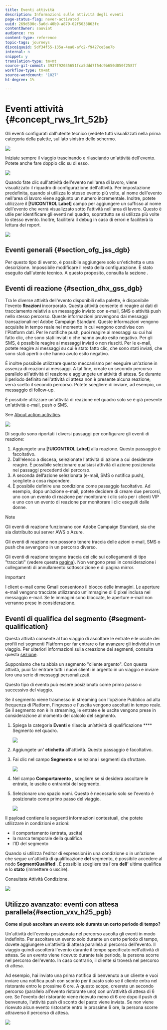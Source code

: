 ```yaml
---
title: Eventi attività
description: Informazioni sulle attività degli eventi
page-status-flag: never-activated
uuid: 269d590c-5a6d-40b9-a879-02f5033863fc
contentOwner: sauviat
audience: rns
content-type: reference
topic-tags: journeys
discoiquuid: 5df34f55-135a-4ea8-afc2-f9427ce5ae7b
internal: n
snippet: y
translation-type: tm+mt
source-git-commit: 3937f92035651fca5ddd7f54c9b650d050f2587f
workflow-type: tm+mt
source-wordcount: '1027'
ht-degree: 1%

---
```



# Eventi attività {#concept_rws_1rt_52b}

Gli eventi configurati dall&#39;utente tecnico (vedete [](../event/about-events.md) tutti visualizzati nella prima categoria della palette, sul lato sinistro dello schermo.

![](../assets/journey43.png)

Iniziate sempre il viaggio trascinando e rilasciando un&#39;attività dell&#39;evento. Potete anche fare doppio clic su di esso.

![](../assets/journey44.png)

Quando fate clic sull&#39;attività dell&#39;evento nell&#39;area di lavoro, viene visualizzato il riquadro di configurazione dell&#39;attività. Per impostazione predefinita, quando si utilizza lo stesso evento più volte, al nome dell&#39;evento nell&#39;area di lavoro viene aggiunto un numero incrementale. Inoltre, potete utilizzare il **[!UICONTROL Label]** campo per aggiungere un suffisso al nome dell&#39;evento che verrà visualizzato sotto l&#39;attività nell&#39;area di lavoro. Questo è utile per identificare gli eventi nel quadro, soprattutto se si utilizza più volte lo stesso evento. Inoltre, faciliterà il debug in caso di errori e faciliterà la lettura dei report.

![](../assets/journey33.png)

## Eventi generali {#section_ofg_jss_dgb}

Per questo tipo di evento, è possibile aggiungere solo un&#39;etichetta e una descrizione. Impossibile modificare il resto della configurazione. È stato eseguito dall&#39;utente tecnico. A questo proposito, consulta la sezione [](../event/about-events.md).

## Eventi di reazione {#section_dhx_gss_dgb}

Tra le diverse attività dell&#39;evento disponibili nella palette, è disponibile l&#39;evento **Reazioni** incorporato. Questa attività consente di reagire ai dati di tracciamento relativi a un messaggio inviato con e-mail, SMS o attività push nello stesso percorso. Queste informazioni provengono dai messaggi transazionali nel  Adobe Campaign Standard. Queste informazioni vengono acquisite in tempo reale nel momento in cui vengono condivise con l&#39;Platform dati. Per le notifiche push, puoi reagire ai messaggi su cui hai fatto clic, che sono stati inviati o che hanno avuto esito negativo. Per gli SMS, è possibile reagire ai messaggi inviati o non riusciti. Per le e-mail, potete reagire ai messaggi su cui è stato fatto clic, che sono stati inviati, che sono stati aperti o che hanno avuto esito negativo.

È inoltre possibile utilizzare questo meccanismo per eseguire un&#39;azione in assenza di reazioni ai messaggi. A tal fine, create un secondo percorso parallelo all&#39;attività di reazione e aggiungete un&#39;attività di attesa. Se durante il periodo definito nell&#39;attività di attesa non è presente alcuna reazione, verrà scelto il secondo percorso. Potete scegliere di inviare, ad esempio, un messaggio di follow-up.

È possibile utilizzare un&#39;attività di reazione nel quadro solo se è già presente un&#39;attività e-mail, push o SMS.

See [About action activities](../building-journeys/about-action-activities.md).

![](../assets/journey45.png)

Di seguito sono riportati i diversi passaggi per configurare gli eventi di reazione:

1. Aggiungete una **[!UICONTROL Label]** alla reazione. Questo passaggio è facoltativo.
1. Dall&#39;elenco a discesa, selezionate l&#39;attività di azione a cui desiderate reagire. È possibile selezionare qualsiasi attività di azione posizionata nei passaggi precedenti del percorso.
1. A seconda dell’azione selezionata (e-mail, SMS o notifica push), scegliete a cosa rispondere.
1. È possibile definire una condizione come passaggio facoltativo. Ad esempio, dopo un’azione e-mail, potete decidere di creare due percorsi, uno con un evento di reazione per monitorare i clic solo per i clienti VIP e uno con un evento di reazione per monitorare i clic eseguiti dalle donne.

>[!NOTE]
>
>Gli eventi di reazione funzionano con  Adobe Campaign Standard, sia che sia distribuito sui server AWS o Azure.
>
>Gli eventi di reazione non possono tenere traccia delle azioni e-mail, SMS o push che avvengono in un percorso diverso.
>
>Gli eventi di reazione tengono traccia dei clic sui collegamenti di tipo &quot;tracciati&quot; (vedere questa [pagina](https://docs.adobe.com/content/help/en/campaign-standard/using/designing-content/links.html#about-tracked-urls)). Non vengono presi in considerazione i collegamenti di annullamento sottoscrizione e di pagina mirror.

>[!IMPORTANT]
>
>I client e-mail come Gmail consentono il blocco delle immagini. Le aperture e-mail vengono tracciate utilizzando un’immagine di 0 pixel inclusa nel messaggio e-mail. Se le immagini sono bloccate, le aperture e-mail non verranno prese in considerazione.

## Eventi di qualifica del segmento {#segment-qualification}

Questa attività consente al tuo viaggio di ascoltare le entrate e le uscite dei profili nei segmenti Platform per far entrare o far avanzare gli individui in un viaggio. Per ulteriori informazioni sulla creazione dei segmenti, consulta questa [sezione](../segment/about-segments.md).

Supponiamo che tu abbia un segmento &quot;cliente argento&quot;. Con questa attività, puoi far entrare tutti i nuovi clienti in argento in un viaggio e inviare loro una serie di messaggi personalizzati.

Questo tipo di evento può essere posizionato come primo passo o successivo del viaggio.

Se il segmento viene trasmesso in streaming con l&#39;opzione Pubblico ad alta frequenza di Platform, l&#39;ingresso e l&#39;uscita vengono ascoltati in tempo reale. Se il segmento non è in streaming, le entrate e le uscite vengono prese in considerazione al momento del calcolo del segmento.

1. Spiega la categoria **Eventi** e rilascia un’attività di qualificazione **** Segmento nel quadro.

   ![](../assets/segment5.png)

1. Aggiungete un&#39; **etichetta** all&#39;attività. Questo passaggio è facoltativo.

1. Fai clic nel campo **Segmento** e seleziona i segmenti da sfruttare.

   ![](../assets/segment6.png)

1. Nel campo **Comportamento** , scegliere se si desidera ascoltare le entrate, le uscite o entrambi del segmento.

1. Selezionare uno spazio nomi. Questo è necessario solo se l&#39;evento è posizionato come primo passo del viaggio.

   ![](../assets/segment7.png)

Il payload contiene le seguenti informazioni contestuali, che potete utilizzare in condizioni e azioni:

* il comportamento (entrata, uscita)
* la marca temporale della qualifica
* l’ID del segmento

Quando si utilizza l&#39;editor di espressioni in una condizione o in un&#39;azione che segue un&#39;attività di qualificazione **del** segmento, è possibile accedere al nodo **SegmentQualified** . È possibile scegliere tra l&#39;ora **dell&#39;** ultima qualifica e lo **stato** (immettere o uscire).

Consultate Attività [](../building-journeys/condition-activity.md#about_condition)Condizione.

![](../assets/segment8.png)

## Utilizzo avanzato: eventi con attesa parallela{#section_vxv_h25_pgb}

**Come si può ascoltare un evento solo durante un certo periodo di tempo?**

Un&#39;attività dell&#39;evento posizionata nel percorso ascolta gli eventi in modo indefinito. Per ascoltare un evento solo durante un certo periodo di tempo, dovete aggiungere un&#39;attività di attesa parallela al percorso dell&#39;evento. Il viaggio quindi ascolterà l&#39;evento durante il tempo specificato nell&#39;attività di attesa. Se un evento viene ricevuto durante tale periodo, la persona scorre nel percorso dell&#39;evento. In caso contrario, il cliente si troverà nel percorso di attesa.

Ad esempio, hai inviato una prima notifica di benvenuto a un cliente e vuoi inviare una notifica push con sconto per il pasto solo se il cliente entra nel ristorante entro le prossime 6 ore. A questo scopo, creerete un secondo percorso (parallelo all&#39;evento ristorante uno) con un&#39;attività di attesa di 6 ore. Se l&#39;evento del ristorante viene ricevuto meno di 6 ore dopo il push di benvenuto, l&#39;attività push di sconto del pasto viene inviata. Se non viene ricevuto alcun evento ristorante entro le prossime 6 ore, la persona scorre attraverso il percorso di attesa.

![](../assets/journeyuc2_31.png)
